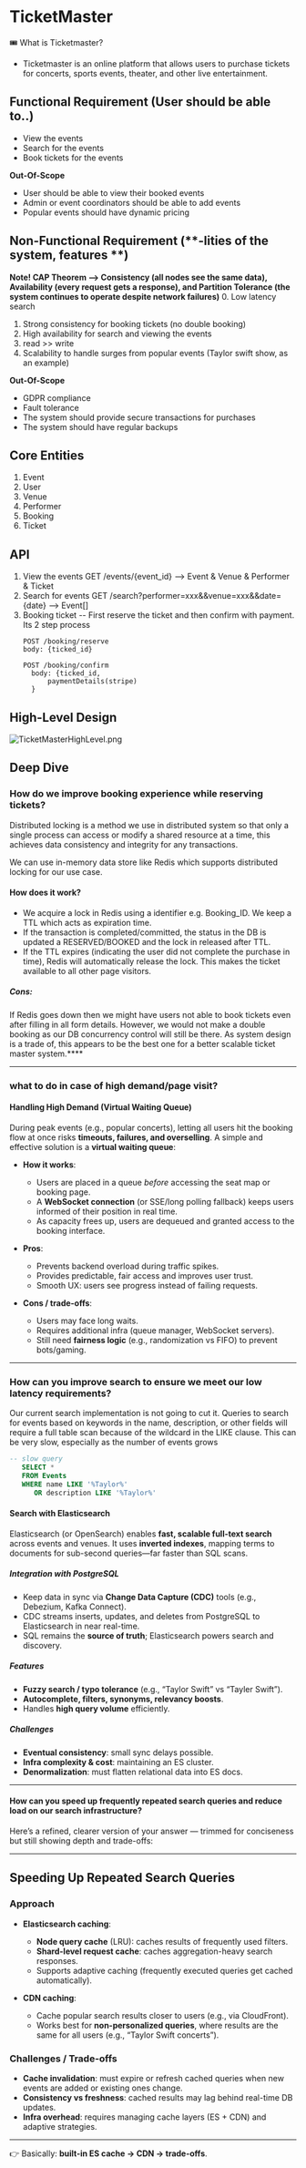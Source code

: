 # **TicketMaster**

🎟️ What is Ticketmaster?
- Ticketmaster is an online platform that allows users to purchase tickets for concerts, sports events, theater, and other live entertainment.

## Functional Requirement (**User should be able to..**)
- View the events
- Search for the events
- Book tickets for the events

**Out-Of-Scope**
- User should be able to view their booked events
- Admin or event coordinators should be able to add events
- Popular events should have dynamic pricing

## Non-Functional Requirement (**-lities of the system, features **)
**Note! CAP Theorem --> Consistency (all nodes see the same data), 
Availability (every request gets a response), and Partition Tolerance (the system continues to operate despite network failures)**
0. Low latency search
1. Strong consistency for booking tickets (no double booking)
2. High availability for search and viewing the events
3. read >> write
4. Scalability to handle surges from popular events (Taylor swift show, as an example)

**Out-Of-Scope**
- GDPR compliance
- Fault tolerance
- The system should provide secure transactions for purchases
- The system should have regular backups

## **Core Entities**
1. Event 
2. User
3. Venue
4. Performer
5. Booking
6. Ticket

## **API**
1. View the events
   GET /events/{event_id} --> Event & Venue & Performer & Ticket
2. Search for events
   GET /search?performer=xxx&&venue=xxx&&date={date} --> Event[]
3. Booking ticket -- First reserve the ticket and then confirm with payment. Its 2 step process
   ```
   POST /booking/reserve
   body: {ticked_id}
   ```
    ```
    POST /booking/confirm
      body: {ticked_id,
          paymentDetails(stripe)    
      }
   ```     

## **High-Level Design**


![TicketMasterHighLevel.png](..%2Fdiagrams%2FTicketMasterHighLevel.png)

## **Deep Dive**
### How do we improve booking experience while reserving tickets?

Distributed locking is a method we use in distributed system so that only a single process can access or modify a shared resource at a time, this achieves data consistency and integrity for any transactions.

We can use in-memory data store like Redis which supports distributed locking for our use case. 

#### How does it work?

- We acquire a lock in Redis using a identifier e.g. Booking_ID. We keep a TTL which acts as expiration time.
- If the transaction is completed/committed, the status in the DB is updated a RESERVED/BOOKED and the lock in released after TTL.
- If the TTL expires (indicating the user did not complete the purchase in time), Redis will automatically release the lock. This makes the ticket available to all other page visitors.

##### **Cons:** 
If Redis goes down then we might have users not able to book tickets even after filling in all form details. However, we would not make a double booking as our DB concurrency control will still be there. As system design is a trade of, this appears to be the best one for a better scalable ticket master system.****

---

### what to do in case of high demand/page visit?
#### Handling High Demand (Virtual Waiting Queue)

During peak events (e.g., popular concerts), letting all users hit the booking flow at once risks **timeouts, failures, and overselling**. A simple and effective solution is a **virtual waiting queue**:

* **How it works**:

   * Users are placed in a queue *before* accessing the seat map or booking page.
   * A **WebSocket connection** (or SSE/long polling fallback) keeps users informed of their position in real time.
   * As capacity frees up, users are dequeued and granted access to the booking interface.

* **Pros**:

   * Prevents backend overload during traffic spikes.
   * Provides predictable, fair access and improves user trust.
   * Smooth UX: users see progress instead of failing requests.

* **Cons / trade-offs**:

   * Users may face long waits.
   * Requires additional infra (queue manager, WebSocket servers).
   * Still need **fairness logic** (e.g., randomization vs FIFO) to prevent bots/gaming.

---

### How can you improve search to ensure we meet our low latency requirements?
Our current search implementation is not going to cut it. Queries to search for events based on keywords in the name, description, or other fields will require a full table scan because of the wildcard in the LIKE clause. This can be very slow, especially as the number of events grows
```sql
-- slow query
   SELECT * 
   FROM Events
   WHERE name LIKE '%Taylor%' 
      OR description LIKE '%Taylor%'
```

#### Search with Elasticsearch

Elasticsearch (or OpenSearch) enables **fast, scalable full-text search** across events and venues. It uses **inverted indexes**, mapping terms to documents for sub-second queries—far faster than SQL scans.

##### Integration with PostgreSQL

* Keep data in sync via **Change Data Capture (CDC)** tools (e.g., Debezium, Kafka Connect).
* CDC streams inserts, updates, and deletes from PostgreSQL to Elasticsearch in near real-time.
* SQL remains the **source of truth**; Elasticsearch powers search and discovery.

##### Features

* **Fuzzy search / typo tolerance** (e.g., “Taylor Swift” vs “Tayler Swift”).
* **Autocomplete, filters, synonyms, relevancy boosts**.
* Handles **high query volume** efficiently.

##### Challenges

* **Eventual consistency**: small sync delays possible.
* **Infra complexity & cost**: maintaining an ES cluster.
* **Denormalization**: must flatten relational data into ES docs.

---

#### How can you speed up frequently repeated search queries and reduce load on our search infrastructure?

Here’s a refined, clearer version of your answer — trimmed for conciseness but still showing depth and trade-offs:

---

## Speeding Up Repeated Search Queries

### Approach

* **Elasticsearch caching**:

    * **Node query cache** (LRU): caches results of frequently used filters.
    * **Shard-level request cache**: caches aggregation-heavy search responses.
    * Supports adaptive caching (frequently executed queries get cached automatically).

* **CDN caching**:

    * Cache popular search results closer to users (e.g., via CloudFront).
    * Works best for **non-personalized queries**, where results are the same for all users (e.g., “Taylor Swift concerts”).

### Challenges / Trade-offs

* **Cache invalidation**: must expire or refresh cached queries when new events are added or existing ones change.
* **Consistency vs freshness**: cached results may lag behind real-time DB updates.
* **Infra overhead**: requires managing cache layers (ES + CDN) and adaptive strategies.

---

👉 Basically: **built-in ES cache → CDN → trade-offs**.


